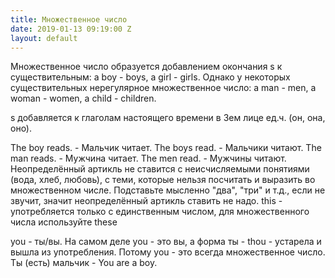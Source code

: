 ```yaml
---
title: Множественное число
date: 2019-01-13 09:19:00 Z
layout: default
---
```


Множественное число образуется добавлением окончания s к существительным: a boy - boys, a girl - girls. Однако у некоторых существительных нерегулярное множественное число: a man - men, a woman - women, a child - children.

s добавляется к глаголам настоящего времени в 3ем лице ед.ч. (он, она, оно).

The boy reads. - Мальчик читает.
The boys read. - Мальчики читают.
The man reads. - Мужчина читает.
The men read. - Мужчины читают.
Неопределённый артикль не ставится с неисчисляемыми понятиями (вода, хлеб, любовь), с теми, которые нельзя посчитать и выразить во множественном числе. Подставьте мысленно "два", "три" и т.д., если не звучит, значит неопределённый артикль ставить не надо. 
this - употребляется только с единственным числом, для множественного числа используйте these

you - ты/вы. На самом деле you - это вы, а форма ты - thou - устарела и вышла из употребления. Потому you - это всегда множественное число. Ты (есть) мальчик - You are a boy.
